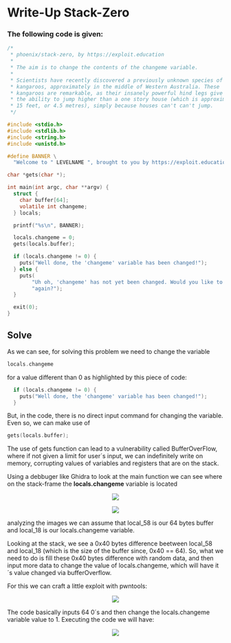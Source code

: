 
# Write-Up Stack-Zero

### The following code is given:


```C
/*
 * phoenix/stack-zero, by https://exploit.education
 *
 * The aim is to change the contents of the changeme variable.
 *
 * Scientists have recently discovered a previously unknown species of
 * kangaroos, approximately in the middle of Western Australia. These
 * kangaroos are remarkable, as their insanely powerful hind legs give them
 * the ability to jump higher than a one story house (which is approximately
 * 15 feet, or 4.5 metres), simply because houses can't can't jump.
 */

#include <stdio.h>
#include <stdlib.h>
#include <string.h>
#include <unistd.h>

#define BANNER \
  "Welcome to " LEVELNAME ", brought to you by https://exploit.education"

char *gets(char *);

int main(int argc, char **argv) {
  struct {
    char buffer[64];
    volatile int changeme;
  } locals;

  printf("%s\n", BANNER);

  locals.changeme = 0;
  gets(locals.buffer);

  if (locals.changeme != 0) {
    puts("Well done, the 'changeme' variable has been changed!");
  } else {
    puts(
        "Uh oh, 'changeme' has not yet been changed. Would you like to try "
        "again?");
  }

  exit(0);
}
```
## Solve

As we can see, for solving this problem we need to change the variable
```C
locals.changeme
```
for a value different than 0 as highlighted by this piece of code:
```C
  if (locals.changeme != 0) {
    puts("Well done, the 'changeme' variable has been changed!");
  }
```
But, in the code, there is no direct input command for changing the variable. 
Even so, we can make use of

```C
gets(locals.buffer);
```

The use of gets function can lead to a vulnerability called BufferOverFlow,
where if not given a limit for user´s input, we can indefinitely write on memory, corrupting
values of variables and registers that are on the stack.

Using a debbuger like Ghidra to look at the main function we can see where on the stack-frame the **locals.changeme** variable is located
  <p align="center">
  <img src="https://github.com/Mistersz/Write-Ups/assets/82767252/778faf6a-f365-44e5-932a-54175dc45843"/>
</p>

<p align="center">
  <img src="https://github.com/Mistersz/Write-Ups/assets/82767252/da428953-6c3b-4961-851b-3d2781db270c"/>
</p>

analyzing the images we can assume that local_58 is our 64 bytes buffer and local_18 is our locals.changeme variable.

Looking at the stack, we see a 0x40 bytes difference beetween local_58 and local_18 (which is the size of the buffer since, 0x40 == 64).
So, what we need to do is fill these 0x40 bytes difference with random data, and then input more data to change the value of locals.changeme, which will 
have it´s value changed via bufferOverflow.

For this we can craft a little exploit with pwntools:


<p align="center">
  <img src="https://github.com/Mistersz/Write-Ups/assets/82767252/568e07b5-a2d0-48f0-880a-07387e0a1a21"/>
</p>

The code basically inputs 64 0´s and then change the locals.changeme variable value to 1.
Executing the code we will have:

<p align="center">
  <img src="https://github.com/Mistersz/Write-Ups/assets/82767252/ecf7a943-da20-467d-b1f3-1b4303786d9e"/>
</p>
